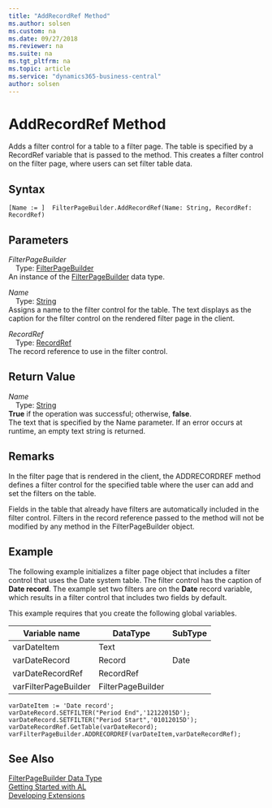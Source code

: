 ```yaml
---
title: "AddRecordRef Method"
ms.author: solsen
ms.custom: na
ms.date: 09/27/2018
ms.reviewer: na
ms.suite: na
ms.tgt_pltfrm: na
ms.topic: article
ms.service: "dynamics365-business-central"
author: solsen
---
```

[//]: # (START>DO_NOT_EDIT)
[//]: # (IMPORTANT:Do not edit any of the content between here and the END>DO_NOT_EDIT.)
[//]: # (Any modifications should be made in the .resx files in the ModernDev repo.)
# AddRecordRef Method
Adds a filter control for a table to a filter page. The table is specified by a RecordRef variable that is passed to the method. This creates a filter control on the filter page, where users can set filter table data.

## Syntax
```
[Name := ]  FilterPageBuilder.AddRecordRef(Name: String, RecordRef: RecordRef)
```
## Parameters
*FilterPageBuilder*  
&emsp;Type: [FilterPageBuilder](filterpagebuilder-data-type.md)  
An instance of the [FilterPageBuilder](filterpagebuilder-data-type.md) data type.  

*Name*  
&emsp;Type: [String](string-data-type.md)  
Assigns a name to the filter control for the table. The text displays as the caption for the filter control on the rendered filter page in the client.
        
*RecordRef*  
&emsp;Type: [RecordRef](recordref-data-type.md)  
The record reference to use in the filter control.  


## Return Value
*Name*  
&emsp;Type: [String](string-data-type.md)  
**True** if the operation was successful; otherwise, **false**.  
The text that is specified by the Name parameter. If an error occurs at runtime, an empty text string is returned.
        


[//]: # (IMPORTANT: END>DO_NOT_EDIT)

## Remarks  
 In the filter page that is rendered in the client, the ADDRECORDREF method defines a filter control for the specified table where the user can add and set the filters on the table.  
  
 Fields in the table that already have filters are automatically included in the filter control. Filters in the record reference passed to the method will not be modified by any method in the FilterPageBuilder object.  
  
## Example  
 The following example initializes a filter page object that includes a filter control that uses the Date system table. The filter control has the caption of **Date record**. The example set two filters are on the **Date** record variable, which results in a filter control that includes two fields by default.  
  
 This example requires that you create the following global variables.  
  
|Variable name|DataType|SubType|  
|-------------------|--------------|-------------|  
|varDateItem|Text||  
|varDateRecord|Record|Date|  
|varDateRecordRef|RecordRef||  
|varFilterPageBuilder|FilterPageBuilder||  
  
```  
varDateItem := 'Date record';  
varDateRecord.SETFILTER("Period End",'12122015D');  
varDateRecord.SETFILTER("Period Start",'01012015D');  
varDateRecordRef.GetTable(varDateRecord);  
varFilterPageBuilder.ADDRECORDREF(varDateItem,varDateRecordRef);  
```  
  

## See Also
[FilterPageBuilder Data Type](filterpagebuilder-data-type.md)  
[Getting Started with AL](../devenv-get-started.md)  
[Developing Extensions](../devenv-dev-overview.md)